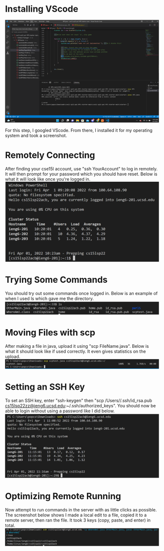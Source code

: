 # Installing VScode
![Image 1](Screenshot1.png)

For this step, I googled VScode. From there, I installed it for my operating system and took a screenshot.
# Remotely Connecting
After finding your cse15l account, use "ssh YourAccount" to log in remotely. It will then prompt for your password which you should have reset. Below is what it will look like once you're logged in.
![Image 2](Screenshot2.png)
# Trying Some Commands
You should try out some commands once logged in. Below is an example of when I used ls which gave me the directory. 
![Image 3](Screenshot3.png)
# Moving Files with scp
After making a file in java, upload it using "scp FileName.java". Below is what it should look like if used correctly. It even gives statistics on the upload.
![Image 4](Screenshot4.png)
# Setting an SSH Key
To set an SSH key, enter "ssh-keygen" then "scp /Users/<user-name>/.ssh/id_rsa.pub cs15lsp22zz@ieng6.ucsd.edu:~/.ssh/authorized_keys". You should now be able to login without using a password like I did below.
![Image 5](Screenshot5.png)
# Optimizing Remote Running
Now attempt to run commands in the server with as little clicks as possible. The screenshot below shows I made a local edit to a file, copied it to a remote server, then ran the file. It took 3 keys (copy, paste, and enter) in total.
![Image 6](Screenshot6.png)
